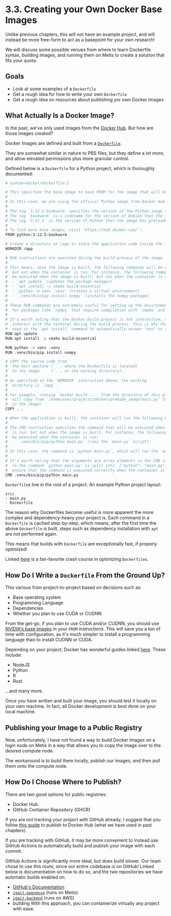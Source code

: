 # 3.3. Creating your Own Docker Base Images

Unlike previous chapters, this will not have an example project, and will instead be more free-form to act as a basepoint for your own research!

We will discuss some possible venues from where to learn Dockerfile syntax, building images, and running them on Metis to create a solution that fits your quota.

## Goals
* Look at some examples of a `Dockerfile`
* Get a rough idea for how to write your own `Dockerfile`
* Get a rough idea on resources about publishing yor own Docker Images

## What Actually Is a Docker Image?
In the past, we've only used images from the [Docker Hub](https://hub.docker.com). But how are those images created?

Docker Images are defined and built from a [`Dockerfile`](https://docs.docker.com/reference/dockerfile/). 

They are somewhat similar in nature to PBS files, but they define a lot more, and allow elevated permissions plus more granular control.

Defined below is a `Dockerfile` for a Python project, which is thoroughly documented:
```bash
# syntax=docker/dockerfile:1

# This specifies the base image to base FROM for the image that will be built.
# 
# In this case, we are using the official Python image from Docker Hub.
#
# The tag `3.12.5-bookworm` specifies the version of the Python image to use.
# The tag `bookworm` is a codename for the version of Debian that the image is based on.
# The tag `3.12.5` is the version of Python that the image has preloaded.
# 
# To find more base images, visit `https://hub.docker.com/`!
FROM python:3.12.5-bookworm

# Create a directory at /app to store the application code inside the image.
WORKDIR /app

# RUN instructions are executed during the build process of the image.
# 
# This means, once the image is built, the following commands will be executed,
#  but not when the container is run. For instance, the following commands will
#  be executed when the image is built, but not when the container is run:
#  - `apt update` (updates the package manager)
#  - `apt install -y cmake build-essential`
#  - `python -m venv .venv` (creates a virtual environment)
#  - `.venv/bin/pip install numpy` (installs the numpy package)
#
# These RUN commands are extremely useful for setting up the environment, particularly
#  for packages like `numpy` that require compilation with `cmake` and `build-essential`.
#
# It's worth noting that the Docker build process is not interactive, so you can't
#  interact with the terminal during the build process. This is why the `-y` flag is
#  used in the `apt install` command to automatically answer "yes" to the prompt!
RUN apt update
RUN apt install -y cmake build-essential

RUN python -m venv .venv
RUN .venv/bin/pip install numpy

# COPY the source code from
#  the host machine (`.`, where the Dockerfile is located)
#  to the image     (`.`, or the working directory).
#
# As specified in the `WORKDIR` instruction above, the working
#  directory is `/app`.
#
# For example, running `docker build ...` from the directory of this project
#  will copy from `/home/user/projects/docker/premade_image/main.py` to `/app/main.py`
#  in the image!
COPY . .

# When the application is built, the container will run the following CMD.
#
# The CMD instruction specifies the command that will be executed when the container
#  is run, but not when the image is built. For instance, the following command will
#  be executed when the container is run:
#  - `.venv/bin/pip/python main.py` (runs the `main.py` script)
#
# In this case, the command is `python main.py`, which will run the `main.py` script.
#
# It's worth noting that the arguments are array elements in the CMD instruction,
#  so the command `python main.py` is split into `["python", "main.py"]`. This will 
#  ensure that the command is executed correctly when the container is run.
CMD .venv/bin/pip/python main.py
```

`Dockerfile`s live in the root of a project. An example Python project layout:
```
src/
- main.py
- Dockerfile
```

The reason why Dockerfiles become useful is more apparent the more complex and dependency-heavy your project is. Each command in a `Dockerfile` is cached step-by-step, which means, after the first time the above `Dockerfile` is built, steps such as dependency installation with `apt` are not performed again.

This means that builds with `Dockerfile` are exceptionally fast, if properly optimized!

Linked [here](https://www.digitalocean.com/community/tutorials/how-to-optimize-docker-images-for-production) is a fan-favorite crash course in optimizing `Dockerfiles`.

## How Do I Write a `Dockerfile` From the Ground Up?
This various from project-to-project based on decisions such as:
* Base operating system
* Programming Language
* Dependencies
* Whether you plan to use CUDA or CUDNN

From the get-go, if you plan to use CUDA and/or CUDNN, you should use [NVIDIA's base images](https://hub.docker.com/r/nvidia/cuda/) in your `FROM` instructions. This will save you a ton of time with configuration, as it's much simpler to install a programming language than to install CUDNN or CUDA.

Depending on your project, Docker has wonderful guides linked [here](https://docs.docker.com/language/). These include:
- NodeJS
- Python
- R
- Rust

...and many more.

Once you have written and built your image, you should test it locally on your own machine. In fact, all Docker development is best done on your local machine.

## Publishing your Image to a Public Registry
Now, unfortunately, I have not found a way to build Docker Images on a login node on Metis in a way that allows you to copy the image over to the desired compute node.

The workaround is to build them locally, publish our images, and then pull them onto the compute node.

## How Do I Choose Where to Publish?

There are two good options for public registries:
- Docker Hub
- GitHub Container Repository (GHCR)

If you are not tracking your project with GitHub already, I suggest that you follow [this guide](https://www.geeksforgeeks.org/docker-publishing-images-to-docker-hub/) to publish to Docker Hub (what we have used in past chapters).

If you are tracking with GitHub, it may be more convenient to instead use GitHub Actions to automatically build and publish your image with each commit. 

GitHub Actions is significantly more ideal, but does build slower. Our team chose to use this route, since our entire codebase is on GitHub! Linked below is documentation on how to do so, and the two repositories we have automatic builds enabled on.
- [GitHub's Documentation](https://docs.docker.com/build/ci/github-actions/)
- [`igait-openpose`](https://github.com/igait-niu/igait-openpose) (runs on Metis)
- [`igait-backend`](https://github.com/igait-niu/igait-backend) (runs on AWS)
 - building 
With this approach, you can containerize virtually any project with ease.